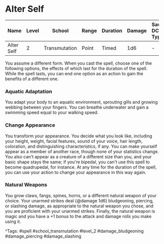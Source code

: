 # Alter Self

| Name | Level | School | Range | Duration | Damage | Save DC & Type |
|------|-------|--------|-------|----------|--------|----------------|
| Alter Self | 2 | Transmutation | Point | Timed | 1d6 | - |

You assume a different form. When you cast the spell, choose one of the following options, the effects of which last for the duration of the spell. While the spell lasts, you can end one option as an action to gain the benefits of a different one.

### Aquatic Adaptation

You adapt your body to an aquatic environment, sprouting gills and growing webbing between your fingers. You can breathe underwater and gain a swimming speed equal to your walking speed.

### Change Appearance

You transform your appearance. You decide what you look like, including your height, weight, facial features, sound of your voice, hair length, coloration, and distinguishing characteristics, if any. You can make yourself appear as a member of another race, though none of your statistics change. You also can't appear as a creature of a different size than you, and your basic shape stays the same; if you're bipedal, you can't use this spell to become quadrupedal, for instance. At any time for the duration of the spell, you can use your action to change your appearance in this way again.

### Natural Weapons

You grow claws, fangs, spines, horns, or a different natural weapon of your choice. Your unarmed strikes deal {@damage 1d6} bludgeoning, piercing, or slashing damage, as appropriate to the natural weapon you chose, and you are proficient with your unarmed strikes. Finally, the natural weapon is magic and you have a +1 bonus to the attack and damage rolls you make using it.

^Tags: #spell #school_transmutation #level_2 #damage_bludgeoning #damage_piercing #damage_slashing
